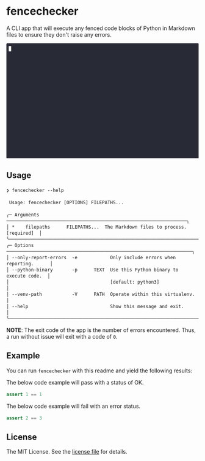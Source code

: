 fencechecker
============

A CLI app that will execute any fenced code blocks of Python in Markdown files
to ensure they don't raise any errors.

![Animated demo of fencechecker.](images/demo.gif)

Usage
-----

```sh-session
❯ fencechecker --help

 Usage: fencechecker [OPTIONS] FILEPATHS...

╭─ Arguments ──────────────────────────────────────────────────────────────────╮
│ *    filepaths      FILEPATHS...  The Markdown files to process. [required]  │
╰──────────────────────────────────────────────────────────────────────────────╯
╭─ Options ────────────────────────────────────────────────────────────────────╮
│ --only-report-errors  -e            Only include errors when reporting.      │
│ --python-binary       -p      TEXT  Use this Python binary to execute code.  │
│                                     [default: python3]                       │
│ --venv-path           -V      PATH  Operate within this virtualenv.          │
│ --help                              Show this message and exit.              │
╰──────────────────────────────────────────────────────────────────────────────╯
```

**NOTE**: The exit code of the app is the number of errors encountered. Thus, a
run without issue will exit with a code of `0`.

Example
-------

You can run `fencechecker` with this readme and yield the following results:

The below code example will pass with a status of OK.

```python
assert 1 == 1
```

The below code example will fail with an error status.

```python
assert 2 == 3
```

License
-------

The MIT License. See the [license file](LICENSE) for details.

